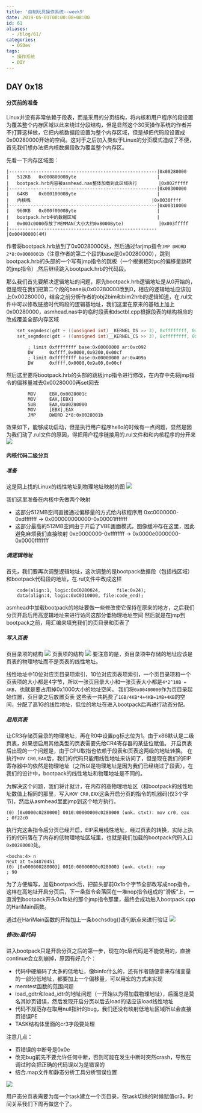```yaml
---
title: '自制玩具操作系统--week9'
date: 2019-05-01T00:00:08+08:00
id: 61
aliases:
  - /blog/61/
categories:
  - OSDev
tags:
  - 操作系统
  - DIY
---
```


## DAY 0x18

#### 分页前的准备

Linux并没有非常依赖于段表，而是采用的分页结构，将内核和用户程序的段设置为覆盖整个内存区域以此来绕过分段结构，但是显然这个30天操作系统的作者并不打算这样做，它把内核数据段设置为整个内存区域，但是却把代码段设置成0x00280000开始的空间。这对于之后加入类似于Linux的分页模式造成了不便，首先我们想办法把内核数据段改为覆盖整个内存区。


先看一下内存区域图：
```
|-------------------------------------------------------|0x00280000
|	512KB	0x00080000Byte								|
|	bootpack.hrb内容被asmhead.nas整体加载到此区域执行		|0x002fffff
|-------------------------------------------------------|0x00300000
|	64KB	0x00010000Byte								|
|	内核栈												|0x0030ffff
|-------------------------------------------------------|0x00310000
|	960KB	0x000f0000Byte								|
|	bootpack.hrb中的数据区域								|
|	0x003c0000存放了MEMMAN(大小大约0x8000Byte)				|0x003fffff
|-------------------------------------------------------|0x00400000(4M)
```
作者将bootpack.hrb放到了0x00280000处，然后通过farjmp指令`JMP DWORD 2*8:0x0000001b`（注意作者的第二个段的base是0x00280000），跳到bootpack.hrb的头部的一个写有jmp指令的跳板（一个根据相对pc的偏移量跳转的jmp指令）,然后继续跳入bootpack.hrb的代码段。

那么我们首先要解决逻辑地址的问题，原先bootpack.hrb逻辑地址是从0开始的，但是现在我们把第二个段的base从0x00280000改到0，相应的逻辑地址应该加上0x00280000，结合之前分析作者的obj2bim和bim2hrb的逻辑知道，在.rul文件中可以修改链接时代码段的逻辑基地址，我们这里在原来的基础上加上0x00280000，asmhead.nas中的临时段表和dsctbl.cpp根据段表的结构相应的改成覆盖全部内存区域
```cpp
	set_segmdesc(gdt + ((unsigned int)__KERNEL_DS >> 3), 0xffffffff, 0x00000000, AR_DATA32_RW);
	set_segmdesc(gdt + ((unsigned int)__KERNEL_CS >> 3), 0xffffffff, 0x00000000, AR_CODE32_ER);
```
```assembly
		; limit 0xffffffff base:0x00000000 ar:0xc092 
		DW		0xffff,0x0000,0x9200,0x00cf
		; limit 0xffffffff base:0x00000000 ar:0x409a
		DW		0xffff,0x0000,0x9a00,0x00cf
```
然后这里要将bootpack.hrb的头部的跳板jmp指令进行修改，在内存中先将jmp指令的偏移量减去0x00280000再set回去
```assembly
		MOV		EBX,0x0028001c
		MOV		EAX,[EBX]
		SUB		EAX,0x00280000
		MOV		[EBX],EAX
		JMP		DWORD 2*8:0x0028001b
```
效果如下，能够成功启动，但是执行用户程序hello的时候有一点问题，显然是因为我们动了.rul文件的原因，得把用户程序链接用的.rul文件和和内核程序的分开来
![](/images/blog/os/17.png)


#### 内核代码二级分页

##### 准备

这是网上找的Linux的线性地址到物理地址映射的图
![](/images/blog/os/16.png)

我们这里准备在内核中先做两个映射
- 这部分512MB空间直接通过偏移量的方式给内核程序用
0xc0000000-0xdfffffff -> 0x000000000000-0x00001fffffff
- 这部分最高的512MB空间由于开启了VBE画面模式，图像缓冲存在这里，因此避免麻烦我们直接映射
0xe0000000-0xffffffff -> 0x0000e0000000-0x0000ffffffff

##### 调逻辑地址
首先，我们要再次调整逻辑地址，这次调整的是bootpack数据段（包括栈区域）和bootpack代码段的地址，在.rul文件中改成这样
```
	code(align:1, logic:0xC0280024,      file:0x24);
	data(align:4, logic:0xC0310000, file:code_end);
```
asmhead中加载bootpack的地址要做一些修改使它保持在原来的地方，之后我们分页开启后用高逻辑地址来进行访问这部分低物理地址空间
然后就是在jmp到bootpack之前，用汇编来填充我们的页目录和页表了

##### 写入页表
页目录项的结构
![](/images/blog/os/15.png)
页表项的结构
![](/images/blog/os/18.png)
要注意的是，页目录项中存储的地址应该是页表的物理地址而不是页表的线性地址。

线性地址中10位对应页目录项索引，10位对应页表项索引，一个页目录项和一个页表项的大小都是4字节，所以一张页目录大小和一张页表大小都是`4*2^10B = 4KB`，也就是要占用掉0x1000大小的地址空间。
我们将`0x00400000`作为页目录起始位置，页目录之后放置页表
这些表一共耗费了`1GB/4KB*4+4KB=1MB+4KB`的空间，分配了高1G的线性地址，低位的地址在进入bootpack后再进行动态分配。

##### 启用页表
让CR3存储页目录的物理地址，再在R0中设置pg标志位为1。由于x86默认是二级页表，如果想启用其他类型的页表需要先给CR4寄存器的某些位赋值。
开启页表后出现的一个问题是，由于CPU取指也依赖于段表和页表这两级的地址转换。
在执行`MOV CR0,EAX`后，我们的代码只能用线性地址来访问了，但是现在我们的EIP寄存器中的依然是物理地址（之所以是物理地址是因为我们已经绕过了段表），在我们的设计中，bootpack的线性地址和物理地址是不同的。

为解决这个问题，我们将计就计，在内存的高物理地址区（和bootpack的线性地址数值上相同的那里，写入`MOV CR0,EAX`这条开启分页的指令的机器码(仅3个字节)，然后从asmhead里面jmp到这个地方执行。
```
(0) [0x0000c0280000] 0010:00000000c0280000 (unk. ctxt): mov cr0, eax              ; 0f22c0
```
执行完这条指令后分页已经开启，EIP采用线性地址，经过页表的转换，实际上执行的代码落在了内存的低物理地址区域里，也就是我们加载的bootpack代码入口`0x00280003`处。
```
<bochs:4> n
Next at t=34870451
(0) [0x000000280003] 0010:00000000c0280003 (unk. ctxt): nop                       ; 90
```
为了方便编写，加载bootpack后，把前头部前0x1b个字节全部改写成nop指令，这样在高地址开启分页后，下一条指令会落回在一堆nop指令组成的“滑板”上，一直滑到bootpack开头0x1b处的那个jmp指令那里，最终会成功舶入bootpack.cpp的HariMain函数。

通过在HariMain函数的开始加上一条bochsdbg()语句断点来进行验证
![](/images/blog/os/19.png)


##### 修改c层代码
进入bootpack只是开启分页之后的第一步，现在的c层代码是不能使用的，直接continue会立刻崩掉，原因有好几个：
- 代码中硬编码了太多的低地址，像binfo什么的，还有作者随便拿来存储变量的一部分低地址，都要加上一个偏移量，可以用宏的方式来实现
- memtest函数的范围问题
- load_gdtr和load_idtr的地址问题（一开始以为得加载物理地址），后面总是莫名其妙页错误，然后发现开启分页以后去load的话应该load线性地址
- 代码不规范存在取用null指针的bug，我们还没有映射低地址区域所以会直接页错误PE
- TASK结构体里面的cr3字段要处理

注意几点：
- 页错误的中断号是0x0e
- 改完bug前先不要允许任何中断，否则可能在发生中断时突然crash，导致在调试时会把正确的代码误以为是错误的
- 结合.map文件和静态分析工具分析错误位置

![](/images/blog/os/20.png)

用户态分页表需要为每一个task建立一个页目录，在task切换的时候赋值cr3，时间关系我们下周再做这个了。

